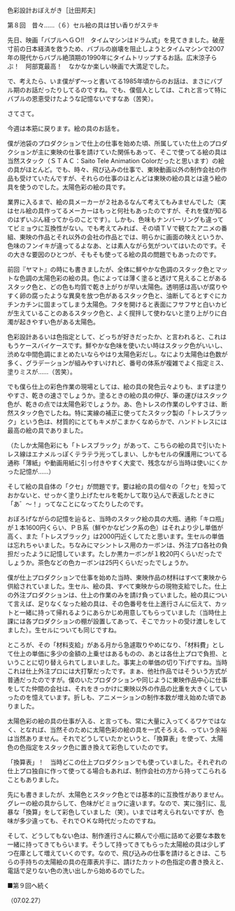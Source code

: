 <!-- source: http://web.archive.org/web/20250215190716/http://www.style.fm/as/05_column/tsujita/tsujita08.shtml -->

色彩設計おぼえがき［辻田邦夫］

第８回　昔々……（６）セル絵の具は甘い香りがステキ

先日、映画「バブルへＧＯ!!　タイムマシンはドラム式」を見てきました。破産寸前の日本経済を救うため、バブルの崩壊を阻止しようとタイムマシンで2007年の現代からバブル絶頂期の1990年にタイムトリップするお話。広末涼子らぶ！　阿部寛最高！　なかなか楽しい映画で大満足でした。

で、考えたら、いま僕がず〜っと書いてる1985年頃からのお話は、まさにバブル期のお話だったりしてるのですね。でも、僕個人としては、これと言って特にバブルの恩恵受けたような記憶ないですなあ（苦笑）。

さてさて。

今週は本筋に戻ります。絵の具のお話を。

僕が池袋のプロダクションで仕上の仕事を始めた頃、所属していた仕上のプロダクションが主に東映の仕事を請けていた関係もあって、そこで使ってる絵の具は当然スタック（ＳＴＡＣ：Saito Tele Animation Colorだったと思います）の絵の具がほとんど。でも、時々、飛び込みの仕事で、東映動画以外の制作会社の作品も受けていたんですが、それらの仕事のほとんどは東映の絵の具とは違う絵の具を使うのでした。太陽色彩の絵の具です。

業界に入るまで、絵の具メーカーが２社あるなんて考えてもみませんでした（実はセル絵の具作ってるメーカーはもっと何社もあったのですが、それを僕が知るのはずいぶん経ってからのことです）。しかも、色味もナンバーリングも違っててビミョウに互換性がない。でも考えてみれば、その頃ＴＶで観てたアニメの番組、東映の作品とそれ以外の会社の作品とでは、明らかに画面の映えというか、色味のフンイキが違ってるよなあ、とは素人ながら気がついてはいたのです。その大きな要因のひとつが、そもそも使ってる絵の具の問題でもあったのです。

前回『ヤマト』の時にも書きましたが、全体に鮮やかな色調のスタック色とマットな色調の太陽色彩の絵の具。色によっては薄く塗ると透けて見えることがあるスタック色と、どの色も均質で乾き上がりが早い太陽色。透明感は高いが腐りやすく卵の腐ったような異臭を放つ色があるスタック色と、油断してるとすぐにカチンカチンに固まってしまう太陽色。フタを開けると表面にフサフサと白いカビが生えていることのあるスタック色と、よく撹拌して使わないと塗り上がりに白濁が起きやすい色がある太陽色。

色彩設計あるいは色指定として、どっちが好きだったか、と言われると、これはもうケースバイケースです。鮮やかな色味を使いたい時はスタック色がいいし、渋めな中間色調にまとめたいならやはり太陽色彩だし。なにより太陽色は色数が多く、グラデーションが組みやすいけれど、番号の体系が複雑でよく指定ミス、塗りミスが……（苦笑）。

でも僕ら仕上の彩色作業の現場としては、絵の具の発色云々よりも、まずは塗りやすさ、乾きの速さでしょうか。塗るときの絵の具の伸び、筆の運びはスタック色が、乾きの点では太陽色彩でしょうか。あ、色トレスの作業のしやすさは、断然スタック色でしたね。特に実線の補正に使ってたスタック製の「トレスブラック」という色は、材質的にとてもキメがこまかくなめらかで、ハンドトレスには最高の絵の具でありました。

（たしか太陽色彩にも「トレスブラック」があって、こちらの絵の具で引いたトレス線はエナメルっぽくテラテラ光ってしまい、しかもセルの保護用についてる通称「薄紙」や動画用紙に引っ付きやすく大変で、残念ながら当時は使いにくかった記憶が……）

そして絵の具自体の「クセ」が問題です。要は絵の具の個々の「クセ」を知っておかないと、せっかく塗り上げたセルを乾かして取り込んで表返したときに「あ゛〜！」ってなことになってたりしたのです。

おぼろげながらの記憶を辿ると、当時のスタック絵の具の大瓶、通称「キロ瓶」が１本1600円くらい、ＰＢ系（鮮やかなピンク系の色）はそれより少し単価が高く、また「トレスブラック」は2000円近くしてたと思います。生セルの単価は忘れちゃいました。ちなみにマシントレス用のカーボンは、外注プロ各社の負担だったように記憶しています。たしか黒カーボンが１枚20円くらいだったでしょうか。茶色などの色カーボンは25円くらいだったでしょうか。

僕が仕上プロダクションで仕事を始めた当時、東映作品の材料はすべて東映から供給されていました。生セル、絵の具、すべて東映からの現物支給でした。仕上の外注プロダクションは、仕上の作業のみを請け負っていました。絵の具について言えば、足りなくなった絵の具は、その色番号を仕上進行さんに伝えて、カットと一緒に持って帰れるようにあらかじめ用意してもらっていました（当時仕上課には各プロダクションの棚が設置してあって、そこでカットの受け渡しをしてました）。生セルについても同じですね。

ところが、その「材料支給」がある月から急遽取りやめになり、「材料費」として仕上の単価に多少の金額の上乗せはあるものの、あとは各仕上プロで負担、ということに切り替えられてしまいました。事実上の単価の切り下げですね。当時これは仕上外注プロには大打撃だったです。まぁ、他社作品ではそういう方式が普通だったのですが。僕のいたプロダクションや同じように東映作品中心に仕事をしてた仲間の会社は、それをきっかけに東映以外の作品の比重を大きくしていったのを憶えています。折しも、アニメーションの制作本数が増え始めた頃でありました。

太陽色彩の絵の具の仕事が入る、と言っても、常に大量に入ってくるワケではなく、となれば、当然そのために太陽色彩の絵の具を一式そろえる、っていう余裕は当然ありません。それでどうしていたかというと、「換算表」を使って、太陽色の色指定をスタック色に置き換えて彩色していたのです。

「換算表」！　当時どこの仕上プロダクションでも使っていました。それぞれの仕上プロ独自に作って使ってる場合もあれば、制作会社の方から持ってこられることもありました。

先にも書きましたが、太陽色とスタック色とでは基本的に互換性がありません。グレーの絵の具からして、色味がビミョウに違います。なので、実に強引に、乱暴な「換算」をして彩色していました（笑）。いまでは考えられないですが、色味が多少違っても、それでＯＫな時代だったのですね。

そして、どうしてもない色は、制作進行さんに頼んで小瓶に詰めて必要な本数を一緒に持ってきてもらいます。そうして持ってきてもらった太陽絵の具は少しずつ在庫として増えていくのです。なので、飛び込みの仕事を請けるときは、こちらの手持ちの太陽絵の具の在庫表片手に、請けたカットの色指定の書き換えと、電話で足りない色の洗い出しから始めるのでした。

■第９回へ続く

（07.02.27）
